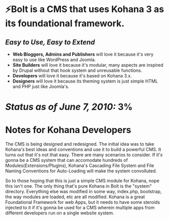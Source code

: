 ⚡Bolt is a CMS that uses Kohana 3 as its foundational framework. 
================================================================

*Easy to Use, Easy to Extend*
-----------------------------

* **Web Bloggers, Admins and Publishers** will love it because it's very easy to use like WordPress and Joomla. 
* **Site Builders** will love it because it's modular, many aspects are inspired by Drupal without that hook system and unreusable functions. 
* **Developers** will love it because it's based on Kohana 3.x. 
* **Designers** will love it because its theming system is just simple HTML and PHP just like Joomla's.

*Status as of June 7, 2010:* **3%**
====================================

Notes for Kohana Developers
===========================
The CMS is being designed and redesigned. The initial idea was to take Kohana's best ideas and conventions and use it to build a powerful CMS. 
It turns out that it's not that easy. There are many scenarios to consider. If it's gonna be a CMS system that can accomodate hundreds of 
Modules(Extensions/Plugins), Kohana's Cascading File System and File Naming Conventions for Auto-Loading will make the system convolluted. 

So to those hoping that this is just a simple CMS module for Kohana, nope this isn't one. The only thing that's pure Kohana in Bolt is the "system"
directory. Everything else was modified in some way, index.php, bootstrap, the way modules are loaded, etc are all modified. Kohana is a great Foundational Framework for web Apps, but it needs to have some steroids injected to it
if it's gonna be used for a CMS wherein multiple apps from different developers run on a single website system.